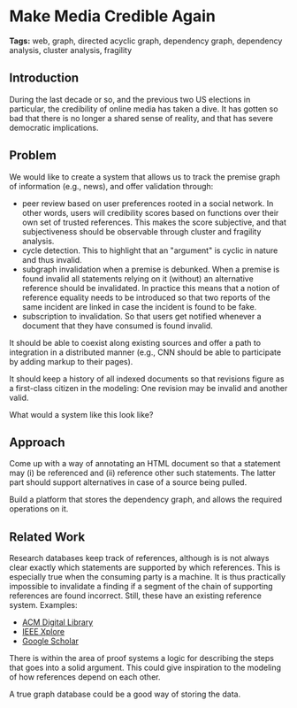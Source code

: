 # Make Media Credible Again

**Tags:** web, graph, directed acyclic graph, dependency graph, dependency analysis, cluster analysis, fragility

## Introduction

During the last decade or so, and the previous two US elections in particular, the credibility of online media has taken a dive. It has gotten so bad that there is no longer a shared sense of reality, and that has severe democratic implications.

## Problem

We would like to create a system that allows us to track the premise graph of information (e.g., news), and offer validation through:
- peer review based on user preferences rooted in a social network. In other words, users will credibility scores based on functions over their own set of trusted references. This makes the score subjective, and that subjectiveness should be observable through cluster and fragility analysis.
- cycle detection. This to highlight that an "argument" is cyclic in nature and thus invalid.
- subgraph invalidation when a premise is debunked. When a premise is found invalid all statements relying on it (without) an alternative reference should be invalidated. In practice this means that a notion of reference equality needs to be introduced so that two reports of the same incident are linked in case the incident is found to be fake.
- subscription to invalidation. So that users get notified whenever a document that they have consumed is found invalid.

It should be able to coexist along existing sources and offer a path to integration in a distributed manner (e.g., CNN should be able to participate by adding markup to their pages).

It should keep a history of all indexed documents so that revisions figure as a first-class citizen in the modeling: One revision may be invalid and another valid.

What would a system like this look like?

## Approach

Come up with a way of annotating an HTML document so that a statement may (i) be referenced and (ii) reference other such statements. The latter part should support alternatives in case of a source being pulled.

Build a platform that stores the dependency graph, and allows the required operations on it.

## Related Work

Research databases keep track of references, although is is not always clear exactly which statements are supported by which references. This is especially true when the consuming party is a machine. It is thus practically impossible to invalidate a finding if a segment of the chain of supporting references are found incorrect. Still, these have an existing reference system. Examples:
- [ACM Digital Library](https://dl.acm.org)
- [IEEE Xplore](https://ieeexplore.ieee.org/Xplore/home.jsp)
- [Google Scholar](https://scholar.google.com)

There is within the area of proof systems a logic for describing the steps that goes into a solid argument. This could give inspiration to the modeling of how references depend on each other.

A true graph database could be a good way of storing the data.

